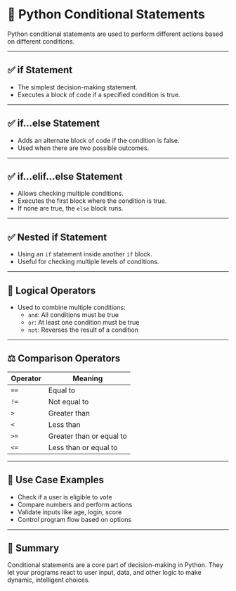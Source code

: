 # 📘 Python Conditional Statements

Python conditional statements are used to perform different actions based on different conditions.

---

## ✅ if Statement

- The simplest decision-making statement.
- Executes a block of code if a specified condition is true.

---

## ✅ if...else Statement

- Adds an alternate block of code if the condition is false.
- Used when there are two possible outcomes.

---

## ✅ if...elif...else Statement

- Allows checking multiple conditions.
- Executes the first block where the condition is true.
- If none are true, the `else` block runs.

---

## ✅ Nested if Statement

- Using an `if` statement inside another `if` block.
- Useful for checking multiple levels of conditions.

---

## 🧪 Logical Operators

- Used to combine multiple conditions:
  - `and`: All conditions must be true
  - `or`: At least one condition must be true
  - `not`: Reverses the result of a condition

---

## ⚖️ Comparison Operators

| Operator | Meaning                        |
|----------|--------------------------------|
| `==`     | Equal to                       |
| `!=`     | Not equal to                   |
| `>`      | Greater than                   |
| `<`      | Less than                      |
| `>=`     | Greater than or equal to       |
| `<=`     | Less than or equal to          |

---

## 🔁 Use Case Examples

- Check if a user is eligible to vote
- Compare numbers and perform actions
- Validate inputs like age, login, score
- Control program flow based on options

---

## 🎯 Summary

Conditional statements are a core part of decision-making in Python. They let your programs react to user input, data, and other logic to make dynamic, intelligent choices.
